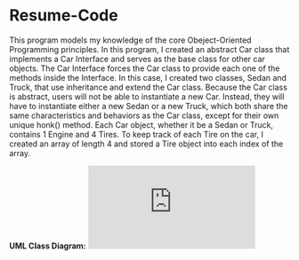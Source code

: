 # Resume-Code
This program models my knowledge of the core Obeject-Oriented Programming principles. 
In this program, I created an abstract Car class that implements a Car Interface and serves as the base class for other car objects.
The Car Interface forces the Car class to provide each one of the methods inside the Interface. In this case, I created two classes, 
Sedan and Truck, that use inheritance and extend the Car class. Because the Car class is abstract, users will not be able to instantiate 
a new Car. Instead, they will have to instantiate either a new Sedan or a new Truck, which both share the same characteristics and 
behaviors as the Car class, except for their own unique honk() method. Each Car object, whether it be a Sedan or Truck, contains 1 Engine and 4 Tires.
To keep track of each Tire on the car, I created an array of length 4 and stored a Tire object into each index of the array.

**UML Class Diagram:**
![UML.Class.Diagram.pdf](https://github.com/paysonjparker/Car-Program/files/7358340/UML.Class.Diagram.pdf)
